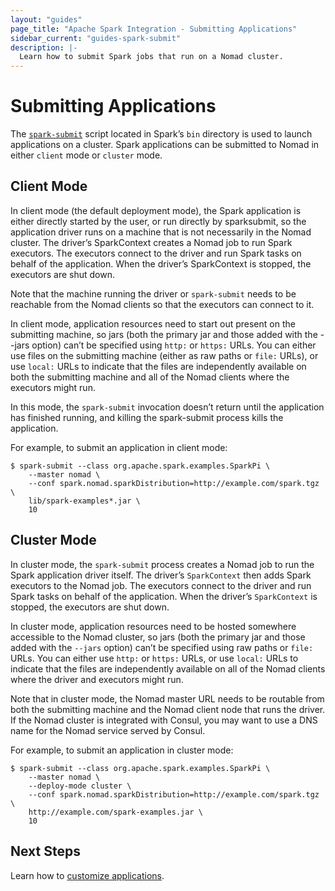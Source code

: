 ```yaml
---
layout: "guides"
page_title: "Apache Spark Integration - Submitting Applications"
sidebar_current: "guides-spark-submit"
description: |-
  Learn how to submit Spark jobs that run on a Nomad cluster.
---
```


# Submitting Applications

The [`spark-submit`](https://spark.apache.org/docs/latest/submitting-applications.html) 
script located in Spark’s `bin` directory is used to launch applications on a 
cluster. Spark applications can be submitted to Nomad in either `client` mode 
or `cluster` mode.

## Client Mode

In client mode (the default deployment mode), the Spark application is either 
directly started by the user, or run directly by sparksubmit, so the application 
driver runs on a machine that is not necessarily in the Nomad cluster. The 
driver’s SparkContext creates a Nomad job to run Spark executors. The executors 
connect to the driver and run Spark tasks on behalf of the application. When the
driver’s SparkContext is stopped, the executors are shut down.

Note that the machine running the driver or `spark-submit` needs to be reachable 
from the Nomad clients so that the executors can connect to it.

In client mode, application resources need to start out present on the 
submitting machine, so jars (both the primary jar and those added with the 
--jars option) can’t be specified using `http:` or `https:` URLs. You can either 
use files on the submitting machine (either as raw paths or `file:` URLs), or use 
`local:` URLs to indicate that the files are independently available on both the 
submitting machine and all of the Nomad clients where the executors might run.

In this mode, the `spark-submit` invocation doesn’t return until the application 
has finished running, and killing the spark-submit process kills the application.

For example, to submit an application in client mode:

```shell
$ spark-submit --class org.apache.spark.examples.SparkPi \
    --master nomad \
    --conf spark.nomad.sparkDistribution=http://example.com/spark.tgz \
    lib/spark-examples*.jar \
    10
```

## Cluster Mode

In cluster mode, the `spark-submit` process creates a Nomad job to run the Spark 
application driver itself. The driver’s `SparkContext` then adds Spark executors to the 
Nomad job. The executors connect to the driver and run Spark tasks on behalf of 
the application. When the driver’s `SparkContext` is stopped, the executors are 
shut down.

In cluster mode, application resources need to be hosted somewhere accessible 
to the Nomad cluster, so jars (both the primary jar and those added with the 
`--jars` option) can’t be specified using raw paths or `file:` URLs. You can either 
use `http:` or `https:` URLs, or use `local:` URLs to indicate that the files are 
independently available on all of the Nomad clients where the driver and executors 
might run.

Note that in cluster mode, the Nomad master URL needs to be routable from both 
the submitting machine and the Nomad client node that runs the driver. If the 
Nomad cluster is integrated with Consul, you may want to use a DNS name for the 
Nomad service served by Consul.

For example, to submit an application in cluster mode:

```shell
$ spark-submit --class org.apache.spark.examples.SparkPi \
    --master nomad \
    --deploy-mode cluster \
    --conf spark.nomad.sparkDistribution=http://example.com/spark.tgz \
    http://example.com/spark-examples.jar \
    10
```

## Next Steps

Learn how to [customize applications](/guides/spark/customizing.html).
